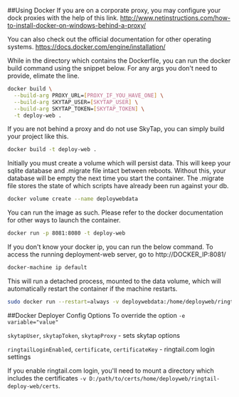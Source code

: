 ##Using Docker
If you are on a corporate proxy, you may configure your dock proxies with the help of this link. http://www.netinstructions.com/how-to-install-docker-on-windows-behind-a-proxy/

You can also check out the official documentation for other operating systems. https://docs.docker.com/engine/installation/

While in the directory which contains the Dockerfile, you can run the docker build command using the snippet below. For any args you don't need to provide, elimate the line.

```sh
docker build \
  --build-arg PROXY_URL=[PROXY_IF_YOU_HAVE_ONE] \
  --build-arg SKYTAP_USER=[SKYTAP_USER] \
  --build-arg SKYTAP_TOKEN=[SKYTAP_TOKEN] \
  -t deploy-web .
```

If you are not behind a proxy and do not use SkyTap, you can simply build your project like this.

```sh
docker build -t deploy-web .
```

Initially you must create a volume which will persist data. This will keep your sqlite database and .migrate file intact between reboots. Without this, your database will be empty the next time you start the container. The .migrate file stores the state of which scripts have already been run against your db.

```sh
docker volume create --name deploywebdata
```

You can run the image as such. Please refer to the docker documentation for other ways to launch the container.

```sh
docker run -p 8081:8080 -t deploy-web
```

If you don't know your docker ip, you can run the below command. To access the running deployment-web server, go to http://DOCKER_IP:8081/

```sh
docker-machine ip default
```

This will run a detached process, mounted to the data volume, which will automatically restart the container if the machine restarts.

```sh
sudo docker run --restart=always -v deploywebdata:/home/deployweb/ringtail-deploy-web/data -d -p 80:8080 -t deploy-web 
```

##Docker Deployer Config Options
To override the option ```-e variable="value"```

```skytapUser```, ```skytapToken```, ```skytapProxy``` - sets skytap options 

```ringtailLoginEnabled```, ```certificate```, ```certificateKey``` - ringtail.com login settings

If you enable ringtail.com login, you'll need to mount a directory which includes the certificates ```-v D:/path/to/certs/home/deployweb/ringtail-deploy-web/certs```.
